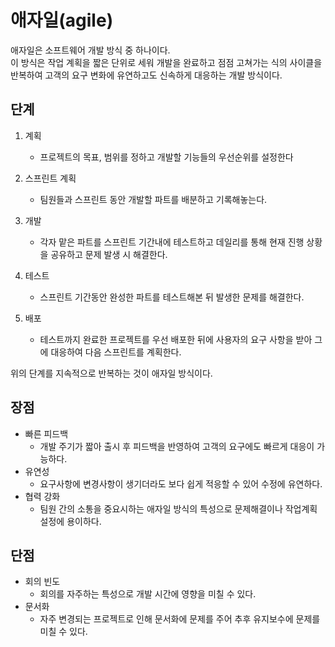 # 애자일(agile)

애자일은 소프트웨어 개발 방식 중 하나이다.  
이 방식은 작업 계획을 짧은 단위로 세워 개발을 완료하고 점점 고쳐가는 식의 사이클을 반복하여 고객의 요구 변화에 유연하고도 신속하게 대응하는 개발 방식이다.

## 단계

1. 계획

   - 프로젝트의 목표, 범위를 정하고 개발할 기능들의 우선순위를 설정한다

2. 스프린트 계획
    - 팀원들과 스프린트 동안 개발할 파트를 배분하고 기록해놓는다.

3. 개발
    - 각자 맡은 파트를 스프린트 기간내에 테스트하고 데일리를 통해 현재 진행 상황을 공유하고 문제 발생 시 해결한다.

4. 테스트
     - 스프린트 기간동안 완성한 파트를 테스트해본 뒤 발생한 문제를 해결한다.
5. 배포
    - 테스트까지 완료한 프로젝트를 우선 배포한 뒤에 사용자의 요구 사항을 받아 그에 대응하여 다음 스프린트를 계획한다.

위의 단계를 지속적으로 반복하는 것이 애자일 방식이다.

## 장점

- 빠른 피드백
  - 개발 주기가 짧아 출시 후 피드백을 반영하여 고객의 요구에도 빠르게 대응이 가능하다.
- 유연성
  - 요구사항에 변경사항이 생기더라도 보다 쉽게 적응할 수 있어 수정에 유연하다.
- 협력 강화
  - 팀원 간의 소통을 중요시하는 애자일 방식의 특성으로 문제해결이나 작업계획 설정에 용이하다.

## 단점

- 회의 빈도
  - 회의를 자주하는 특성으로 개발 시간에 영향을 미칠 수 있다.
- 문서화
  - 자주 변경되는 프로젝트로 인해 문서화에 문제를 주어 추후 유지보수에 문제를 미칠 수 있다.
